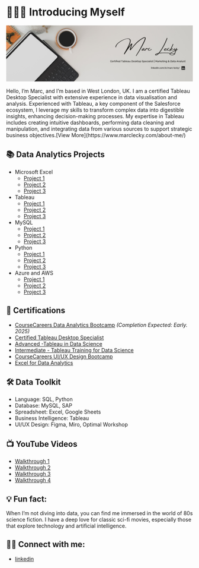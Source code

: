 <h1>🙋🏾‍♂️ Introducing Myself</h1>

![My banner2](https://github.com/Marc-Lecky/Images/blob/1c37212abe5feac2a2cd218dd4b7a07e8f0fd9f2/My%20banner2.png)

<P>Hello, I’m Marc, and I’m based in West London, UK. I am a certified Tableau Desktop Specialist with extensive experience in data visualisation and analysis. Experienced with Tableau, a key component of the Salesforce ecosystem, I leverage my skills to transform complex data into digestible insights, enhancing decision-making processes. My expertise in Tableau includes creating intuitive dashboards, performing data cleaning and manipulation, and integrating data from various sources to support strategic business objectives.[View More](https://www.marclecky.com/about-me/)</P>

<h2>📚 Data Analytics Projects</h2>

- Microsoft Excel
  -  [Project 1](https://www.linkedin.com/in/marc-lecky/)
  -  [Project 2](https://www.linkedin.com/in/marc-lecky/)
  -  [Project 3](https://www.linkedin.com/in/marc-lecky/)
- Tableau
  - [Project 1](https://www.linkedin.com/in/marc-lecky/)
  - [Project 2](https://www.linkedin.com/in/marc-lecky/)
  - [Project 3](https://www.linkedin.com/in/marc-lecky/)
- MySQL 
  -  [Project 1](https://www.linkedin.com/in/marc-lecky/)
  -  [Project 2](https://www.linkedin.com/in/marc-lecky/)
  -  [Project 3](https://www.linkedin.com/in/marc-lecky/)
- Python 
  -  [Project 1](https://www.linkedin.com/in/marc-lecky/)
  -  [Project 2](https://www.linkedin.com/in/marc-lecky/)
  -  [Project 3](https://www.linkedin.com/in/marc-lecky/)
- Azure and AWS 
  -  [Project 1](https://www.linkedin.com/in/marc-lecky/)
  -  [Project 2](https://www.linkedin.com/in/marc-lecky/)
  -  [Project 3](https://www.linkedin.com/in/marc-lecky/)

<h2>📄 Certifications</h2>

- [CourseCareers Data Analytics Bootcamp](https://coursecareers.com/explore/data-analytics) *(Completion Expected: Early. 2025)*
- [Certified Tableau Desktop Specialist](https://www.credly.com/badges/966edc72-59ed-4090-b711-ec2fb4942669/linked_in_profile)
- [Advanced -Tableau in Data Science](https://www.udemy.com/certificate/UC-de6bd4ba-fca6-4767-8e19-023259968d9b/)
- [Intermediate - Tableau Training for Data Science](https://www.udemy.com/certificate/UC-2e7d133a-f78b-41c2-92e2-29ade0fef900/)
- [CourseCareers UI/UX Design Bootcamp](https://www.linkedin.com/in/marc-lecky/overlay/1706378869334/single-media-viewer/?profileId=ACoAABxVNqoBK0w_WWW-lD8DlKvBOErxXmIETvs)
- [Excel for Data Analytics](https://www.linkedin.com/in/marc-lecky/details/education/1714133443577/single-media-viewer/?profileId=ACoAABxVNqoBK0w_WWW-lD8DlKvBOErxXmIETvs)

<h2>🛠️ Data Toolkit</h2>

- Language: SQL, Python
- Database: MySQL, SAP
- Spreadsheet: Excel, Google Sheets
- Business Intelligence: Tableau
- UI/UX Design: Figma, Miro, Optimal Workshop

<h2>📺 YouTube Videos</h2>

- [Walkthrough 1](https://youtube.com)
- [Walkthrough 2](https://youtube.com)
- [Walkthrough 3](https://youtube.com)
- [Walkthrough 4](https://youtube.com)
  
<h2>💡 Fun fact:</h2>

When I’m not diving into data, you can find me immersed in the world of 80s science fiction. I have a deep love for classic sci-fi movies, especially those that explore technology and artificial intelligence.


<h2>🤳🏿 Connect with me:</h2>

- [linkedin](https://www.linkedin.com/in/marc-lecky/) 
